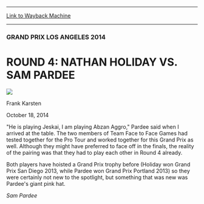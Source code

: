 
---
[Link to Wayback Machine](https://web.archive.org/web/20141021184446/http://magic.wizards.com/en/events/coverage/gpla14/r4fm)

[_metadata_:description]:- "`He is playing Jeskai, I am playing Abzan Aggro,` Pardee said when I arrived at the table. The two members of Team Face to Face Games had tested together for the Pro Tour and worked together for this Grand Prix as well. Although they might have preferred to face off in the finals, the reality of the pairing was that they had to play each other in Round 4 already."
[_metadata_:generator]:- "Drupal 7 (http://drupal.org)"
[_metadata_:node]:- "288831"
[_metadata_:publish_date]:- "2014-10-18"
[_metadata_:source]:- "div-main"
[_metadata_:title]:- "ROUND 4: NATHAN HOLIDAY VS. SAM PARDEE"
[_metadata_:wayback_capture_timestamp]:- "2014-10-21 18:44:46"
[_metadata_:wayback_raw_url]:- "https://web.archive.org/web/20141021184446id_/http://magic.wizards.com/en/events/coverage/gpla14/r4fm"
[_metadata_:wayback_url]:- "http://magic.wizards.com/en/events/coverage/gpla14/r4fm"
---





### GRAND PRIX LOS ANGELES 2014


ROUND 4: NATHAN HOLIDAY VS. SAM PARDEE
======================================



![](https://media.magic.wizards.com/styles/auth_small/public/images/person/authorpic_FrankKarsten.jpg)

Frank Karsten




October 18, 2014
 











 "He is playing Jeskai, I am playing Abzan Aggro," Pardee said when I arrived at the table. The two members of Team Face to Face Games had tested together for the Pro Tour and worked together for this Grand Prix as well. Although they might have preferred to face off in the finals, the reality of the pairing was that they had to play each other in Round 4 already.



Both players have hoisted a Grand Prix trophy before (Holiday won Grand Prix San Diego 2013, while Pardee won Grand Prix Portland 2013) so they were certainly not new to the spotlight, but something that was new was Pardee's giant pink hat. 





*Sam Pardee*

  






 
 




  







